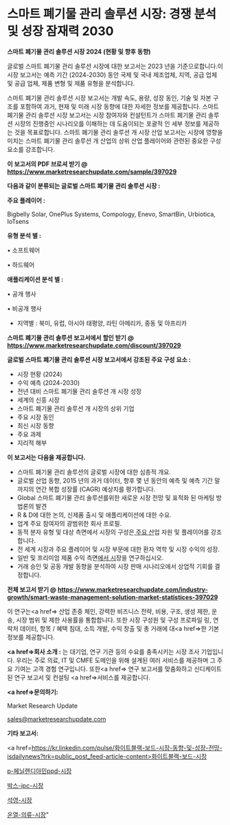 # 스마트 폐기물 관리 솔루션 시장: 경쟁 분석 및 성장 잠재력 2030

<strong>스마트 폐기물 관리 솔루션 시장 2024 (현황 및 향후 동향)</strong>

글로벌 스마트 폐기물 관리 솔루션 시장에 대한 보고서는 2023 년을 기준으로합니다.이 시장 보고서는 예측 기간 (2024-2030) 동안 국제 및 국내 제조업체, 지역, 공급 업체 및 공급 업체, 제품 변형 및 제품 유형을 분석합니다.

스마트 폐기물 관리 솔루션 시장 보고서는 개발 속도, 용량, 성장 동인, 기술 및 자본 구조를 포함하여 과거, 현재 및 미래 시장 동향에 대한 자세한 정보를 제공합니다. 스마트 폐기물 관리 솔루션 시장 보고서는 시장 참여자와 컨설턴트가 스마트 폐기물 관리 솔루션 시장의 진행중인 시나리오를 이해하는 데 도움이되는 포괄적 인 세부 정보를 제공하는 것을 목표로합니다. 스마트 폐기물 관리 솔루션 개 시장 산업 보고서는 시장에 영향을 미치는 스마트 폐기물 관리 솔루션 개 산업의 상위 산업 플레이어와 관련된 중요한 구성 요소를 강조합니다.



<strong>이 보고서의 PDF 브로셔 받기 @ <a href=https://www.marketresearchupdate.com/sample/397029>https://www.marketresearchupdate.com/sample/397029</a></strong>



<strong>다음과 같이 분류되는 글로벌 스마트 폐기물 관리 솔루션 시장 :</strong>



<strong>주요 플레이어 :</strong>

Bigbelly Solar, OnePlus Systems, Compology, Enevo, SmartBin, Urbiotica, IoTsens



<strong>유형 분석 별 :</strong>

• 소프트웨어

• 하드웨어



<strong>애플리케이션 분석 별 :</strong>

• 공개 행사

• 비공개 행사

<ul>
  <li>지역별 : 북미, 유럽, 아시아 태평양, 라틴 아메리카, 중동 및 아프리카</li>
</ul>


<strong>스마트 폐기물 관리 솔루션 보고서에서 할인 받기 @ <a href=https://www.marketresearchupdate.com/discount/397029>https://www.marketresearchupdate.com/discount/397029</a></strong>



<strong>글로벌 스마트 폐기물 관리 솔루션 시장 보고서에서 강조된 주요 구성 요소 :</strong>
<ul>
  <li>시장 현황 (2024)</li>
  <li>수익 예측 (2024-2030)</li>
  <li>전년 대비 스마트 폐기물 관리 솔루션 개 시장 성장</li>
  <li>세계의 신흥 시장</li>
  <li>스마트 폐기물 관리 솔루션 개 시장의 상위 기업</li>
  <li>주요 시장 동인</li>
  <li>최신 시장 동향</li>
  <li>주요 과제</li>
  <li>지리적 해부</li>
</ul>


<strong>이 보고서는 다음을 제공합니다.</strong>
<ul>
  <li>스마트 폐기물 관리 솔루션의 글로벌 시장에 대한 심층적 개요.</li>
  <li>글로벌 산업 동향, 2015 년의 과거 데이터, 향후 몇 년 동안의 예측 및 예측 기간 말까지의 연간 복합 성장률 (CAGR) 예상치를 평가합니다.</li>
  <li>Global 스마트 폐기물 관리 솔루션를위한 새로운 시장 전망 및 표적화 된 마케팅 방법론의 발견</li>
  <li>R &amp; D에 대한 논의, 신제품 출시 및 애플리케이션에 대한 수요.</li>
  <li>업계 주요 참여자의 광범위한 회사 프로필.</li>
  <li>동적 분자 유형 및 대상 측면에서 시장의 구성은<a href=> 주요 산</a>업 자원 및 플레이어를 강조합니다.</li>
  <li>전 세계 시장과 주요 플레이어 및 시장 부문에 대한 환자 역학 및 시장 수익의 성장.</li>
  <li>일반 및 프리미엄 제품 수익 측면<a href=>에서 시</a>장을 연구하십시오.</li>
  <li>거래 승인 및 공동 개발 동향을 분석하여 시장 판매 시나리오에서 상업적 기회를 결정합니다.</li>
</ul>



<strong>전체 보고서 받기 @ <a href=https://www.marketresearchupdate.com/industry-growth/smart-waste-management-solution-market-statistices-397029>https://www.marketresearchupdate.com/industry-growth/smart-waste-management-solution-market-statistices-397029</a></strong>

이 연구는<a href=> 산업 존중</a> 체인, 강력한 비즈니스 전략, 비용, 구조, 생성 제한, 운송, 시장 범위 및 제한 사용률을 통합합니다. 또한 시장 구성원 및 구성 프로파일 링, 연락처 데이터, 항목 / 혜택 침대, 소득 개발, 수익 창출 및 총 거래에 대<a href=>한 기본 </a>정보를 제공합니다.



<strong><a href=>회사 소</a>개 :</strong>
는 대기업, 연구 기관 등의 수요를 충족시키는 시장 조사 기업입니다. 우리는 주로 의료, IT 및 CMFE 도메인을 위해 설계된 여러 서비스를 제공하며 그 주요 기여는 고객 경험 연구입니다. 또한<a href=> 연구 보</a>고서를 맞춤화하고 신디케이트 된 연구 보고서 및 컨설팅 <a href=>서비스</a>를 제공합니다.



<strong><a href=>문의하기:</a></strong>

Market Research Update

sales@marketresearchupdate.com



<strong>기타 보고서:</strong>

<a href=https://kr.linkedin.com/pulse/화이트블랙-보드-시장-동향-및-성장-전망-isdailynews?trk=public_post_feed-article-content>화이트블랙-보드-시장</a>

<a href=https://www.linkedin.com/pulse/p-페닐렌디아민ppd-시장-규모-및-성장-2023-survey-savvy-insights-360-analysis/>p-페닐렌디아민ppd-시장</a>

<a href=https://www.linkedin.com/pulse/박스-ipc-시장-규모-및-성장-2023-analytics-alchemy-360-analysis-ksl2f/>박스-ipc-시장</a>

<a href=https://www.linkedin.com/pulse/석영-시장-경쟁-분석-및-성장-잠재력-2029-trend-tracking-tips-360-analysis-jymef/>석영-시장</a>

<a href=https://www.linkedin.com/pulse/온열-의류-시장-진입-전략-및-위험-평가2030년-isdailynews-akbvc/>온열-의류-시장</a>"
